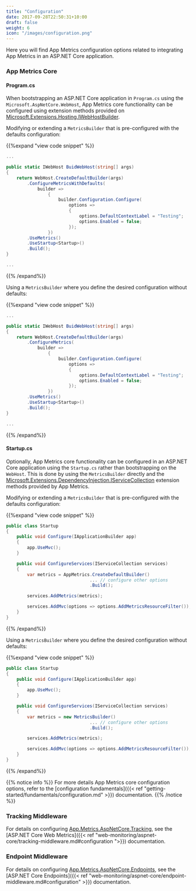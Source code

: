 ```yaml
---
title: "Configuration"
date: 2017-09-28T22:50:31+10:00
draft: false
weight: 6
icon: "/images/configuration.png"
---
```


Here you will find App Metrics configuration options related to integrating App Metrics in an ASP.NET Core application.

### App Metrics Core

#### Program.cs

When bootstrapping an ASP.NET Core application in `Program.cs` using the `Microsoft.AspNetCore.WebHost`, App Metrics core functionality can be configured using extension methods provided on [Microsoft.Extensions.Hosting.IWebHostBuilder](https://docs.microsoft.com/en-us/dotnet/api/microsoft.aspnetcore.hosting.iwebhostbuilder?view=aspnetcore-2.0).

<i class="fa fa-hand-o-right"></i> Modifying or extending a `MetricsBuilder` that is pre-configured with the defaults configuration:

{{%expand "view code snippet" %}}
```csharp
...

public static IWebHost BuidWebHost(string[] args)
{
    return WebHost.CreateDefaultBuilder(args)
        .ConfigureMetricsWithDefaults(
            builder =>
                {
                    builder.Configuration.Configure(
                        options =>
                        {
                            options.DefaultContextLabel = "Testing";
                            options.Enabled = false;
                        });
                })
        .UseMetrics()
        .UseStartup<Startup>()
        .Build();
}

...
```
{{% /expand%}}

<i class="fa fa-hand-o-right"></i> Using a `MetricsBuilder` where you define the desired configuration without defaults:

{{%expand "view code snippet" %}}
```csharp
...

public static IWebHost BuidWebHost(string[] args)
{
    return WebHost.CreateDefaultBuilder(args)
        .ConfigureMetrics(
            builder =>
                {
                    builder.Configuration.Configure(
                        options =>
                        {
                            options.DefaultContextLabel = "Testing";
                            options.Enabled = false;
                        });
                })
        .UseMetrics()
        .UseStartup<Startup>()
        .Build();
}

...
```
{{% /expand%}}

#### Startup.cs

Optionally, App Metrics core functionality can be configured in an ASP.NET Core application using the `Startup.cs` rather than bootstrapping on the `WebHost`. This is done by using the `MetricsBuilder` directly and the [Microsoft.Extensions.DependencyInjection.IServiceCollection](https://docs.microsoft.com/en-us/dotnet/api/microsoft.extensions.dependencyinjection.iservicecollection?view=aspnetcore-2.0) extension methods provided by App Metrics.

<i class="fa fa-hand-o-right"></i> Modifying or extending a `MetricsBuilder` that is pre-configured with the defaults configuration:

{{%expand "view code snippet" %}}
```csharp
public class Startup
{
    public void Configure(IApplicationBuilder app)
    {
        app.UseMvc();
    }

    public void ConfigureServices(IServiceCollection services)
    {
        var metrics = AppMetrics.CreateDefaultBuilder()
                                ... // configure other options
                                .Build();

        services.AddMetrics(metrics);

        services.AddMvc(options => options.AddMetricsResourceFilter());
    }
}
```
{{% /expand%}}

<i class="fa fa-hand-o-right"></i> Using a `MetricsBuilder` where you define the desired configuration without defaults:

{{%expand "view code snippet" %}}
```csharp
public class Startup
{
    public void Configure(IApplicationBuilder app)
    {
        app.UseMvc();
    }

    public void ConfigureServices(IServiceCollection services)
    {
        var metrics = new MetricsBuilder()
                                ... // configure other options
                                .Build();

        services.AddMetrics(metrics);

        services.AddMvc(options => options.AddMetricsResourceFilter());
    }
}
```
{{% /expand%}}

{{% notice info %}}
For more details App Metrics core configuration options, refer to the [configuration fundamentals]({{< ref "getting-started/fundamentals/configuration.md" >}}) documentation.
{{% /notice %}}

### Tracking Middleware

For details on configuring [App.Metrics.AspNetCore.Tracking](https://www.nuget.org/packages/App.Metrics.AspNetCore.Tracking/), see the [ASP.NET Core Web Metrics]({{< ref "web-monitoring/aspnet-core/tracking-middleware.md#configuration ">}}) documentation.

### Endpoint Middleware

For details on configuring [App.Metrics.AspNetCore.Endpoints](https://www.nuget.org/packages/App.Metrics.AspNetCore.Endpoints/), see the [ASP.NET Core Endpoints]({{< ref "web-monitoring/aspnet-core/endpoint-middleware.md#configuration" >}}) documentation.